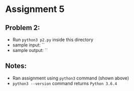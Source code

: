# Assignment 5
## Problem 2:
* Run `python3 p2.py` inside this directory
* sample input: ``
* sample output: ``

## Notes:
* Ran assignment using `python3` command (shown above)
* `python3 --version` command returns `Python 3.6.4`